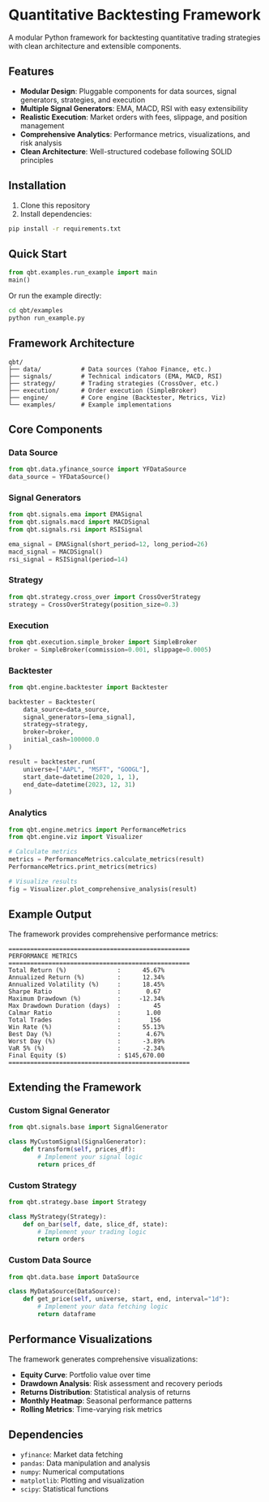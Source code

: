 # Quantitative Backtesting Framework

A modular Python framework for backtesting quantitative trading strategies with clean architecture and extensible components.

## Features

- **Modular Design**: Pluggable components for data sources, signal generators, strategies, and execution
- **Multiple Signal Generators**: EMA, MACD, RSI with easy extensibility
- **Realistic Execution**: Market orders with fees, slippage, and position management
- **Comprehensive Analytics**: Performance metrics, visualizations, and risk analysis
- **Clean Architecture**: Well-structured codebase following SOLID principles

## Installation

1. Clone this repository
2. Install dependencies:
```bash
pip install -r requirements.txt
```

## Quick Start

```python
from qbt.examples.run_example import main
main()
```

Or run the example directly:
```bash
cd qbt/examples
python run_example.py
```

## Framework Architecture

```
qbt/
├── data/           # Data sources (Yahoo Finance, etc.)
├── signals/        # Technical indicators (EMA, MACD, RSI)
├── strategy/       # Trading strategies (CrossOver, etc.)
├── execution/      # Order execution (SimpleBroker)
├── engine/         # Core engine (Backtester, Metrics, Viz)
└── examples/       # Example implementations
```

## Core Components

### Data Source
```python
from qbt.data.yfinance_source import YFDataSource
data_source = YFDataSource()
```

### Signal Generators
```python
from qbt.signals.ema import EMASignal
from qbt.signals.macd import MACDSignal
from qbt.signals.rsi import RSISignal

ema_signal = EMASignal(short_period=12, long_period=26)
macd_signal = MACDSignal()
rsi_signal = RSISignal(period=14)
```

### Strategy
```python
from qbt.strategy.cross_over import CrossOverStrategy
strategy = CrossOverStrategy(position_size=0.3)
```

### Execution
```python
from qbt.execution.simple_broker import SimpleBroker
broker = SimpleBroker(commission=0.001, slippage=0.0005)
```

### Backtester
```python
from qbt.engine.backtester import Backtester

backtester = Backtester(
    data_source=data_source,
    signal_generators=[ema_signal],
    strategy=strategy,
    broker=broker,
    initial_cash=100000.0
)

result = backtester.run(
    universe=["AAPL", "MSFT", "GOOGL"],
    start_date=datetime(2020, 1, 1),
    end_date=datetime(2023, 12, 31)
)
```

### Analytics
```python
from qbt.engine.metrics import PerformanceMetrics
from qbt.engine.viz import Visualizer

# Calculate metrics
metrics = PerformanceMetrics.calculate_metrics(result)
PerformanceMetrics.print_metrics(metrics)

# Visualize results
fig = Visualizer.plot_comprehensive_analysis(result)
```

## Example Output

The framework provides comprehensive performance metrics:

```
==================================================
PERFORMANCE METRICS
==================================================
Total Return (%)              :      45.67%
Annualized Return (%)         :      12.34%
Annualized Volatility (%)     :      18.45%
Sharpe Ratio                  :       0.67
Maximum Drawdown (%)          :     -12.34%
Max Drawdown Duration (days)  :         45
Calmar Ratio                  :       1.00
Total Trades                  :        156
Win Rate (%)                  :      55.13%
Best Day (%)                  :       4.67%
Worst Day (%)                 :      -3.89%
VaR 5% (%)                    :      -2.34%
Final Equity ($)              : $145,670.00
==================================================
```

## Extending the Framework

### Custom Signal Generator
```python
from qbt.signals.base import SignalGenerator

class MyCustomSignal(SignalGenerator):
    def transform(self, prices_df):
        # Implement your signal logic
        return prices_df
```

### Custom Strategy
```python
from qbt.strategy.base import Strategy

class MyStrategy(Strategy):
    def on_bar(self, date, slice_df, state):
        # Implement your trading logic
        return orders
```

### Custom Data Source
```python
from qbt.data.base import DataSource

class MyDataSource(DataSource):
    def get_price(self, universe, start, end, interval="1d"):
        # Implement your data fetching logic
        return dataframe
```

## Performance Visualizations

The framework generates comprehensive visualizations:

- **Equity Curve**: Portfolio value over time
- **Drawdown Analysis**: Risk assessment and recovery periods
- **Returns Distribution**: Statistical analysis of returns
- **Monthly Heatmap**: Seasonal performance patterns
- **Rolling Metrics**: Time-varying risk metrics

## Dependencies

- `yfinance`: Market data fetching
- `pandas`: Data manipulation and analysis
- `numpy`: Numerical computations
- `matplotlib`: Plotting and visualization
- `scipy`: Statistical functions
